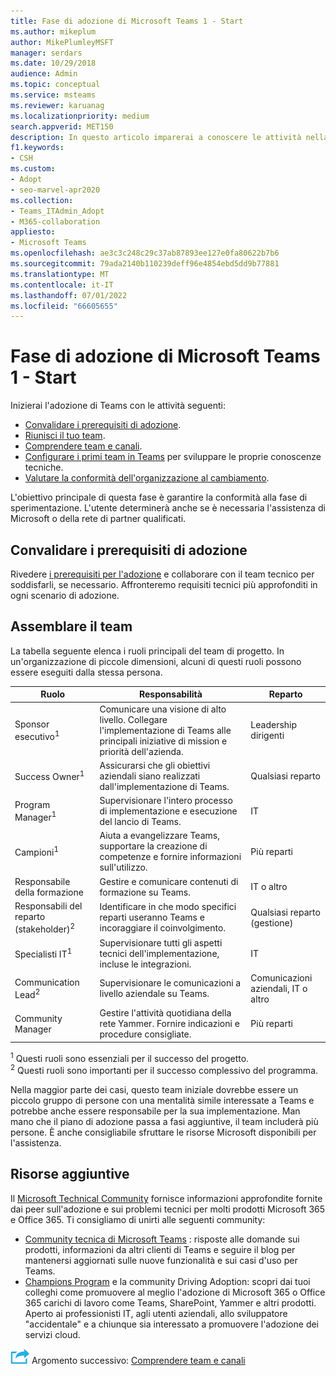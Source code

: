 ```yaml
---
title: Fase di adozione di Microsoft Teams 1 - Start
ms.author: mikeplum
author: MikePlumleyMSFT
manager: serdars
ms.date: 10/29/2018
audience: Admin
ms.topic: conceptual
ms.service: msteams
ms.reviewer: karuanag
ms.localizationpriority: medium
search.appverid: MET150
description: In questo articolo imparerai a conoscere le attività nella fase di avvio dell'adozione di Microsoft Teams. Informazioni sulle procedure consigliate per la configurazione di Microsoft Teams e la pianificazione del team.
f1.keywords:
- CSH
ms.custom:
- Adopt
- seo-marvel-apr2020
ms.collection:
- Teams_ITAdmin_Adopt
- M365-collaboration
appliesto:
- Microsoft Teams
ms.openlocfilehash: ae3c3c248c29c37ab87893ee127e0fa80622b7b6
ms.sourcegitcommit: 79ada2140b110239deff96e4854ebd5dd9b77881
ms.translationtype: MT
ms.contentlocale: it-IT
ms.lasthandoff: 07/01/2022
ms.locfileid: "66605655"
---
```

# <a name="microsoft-teams-adoption-phase-1---start"></a>Fase di adozione di Microsoft Teams 1 - Start

Inizierai l'adozione di Teams con le attività seguenti:

- [Convalidare i prerequisiti di adozione](#validate-adoption-prerequisites).
- [Riunisci il tuo team](#assemble-your-team).
- [Comprendere team e canali](teams-adoption-understand-teams-and-channels.md).
- [Configurare i primi team in Teams](teams-adoption-your-first-teams.md) per sviluppare le proprie conoscenze tecniche.
- [Valutare la conformità dell'organizzazione al cambiamento](teams-adoption-assess-readiness.md).

L'obiettivo principale di questa fase è garantire la conformità alla fase di sperimentazione. L'utente determinerà anche se è necessaria l'assistenza di Microsoft o della rete di partner qualificati.  

## <a name="validate-adoption-prerequisites"></a>Convalidare i prerequisiti di adozione

Rivedere [i prerequisiti per l'adozione](teams-adoption-get-started.md#adoption-prerequisites) e collaborare con il team tecnico per soddisfarli, se necessario. Affronteremo requisiti tecnici più approfonditi in ogni scenario di adozione.

## <a name="assemble-your-team"></a>Assemblare il team

La tabella seguente elenca i ruoli principali del team di progetto. In un'organizzazione di piccole dimensioni, alcuni di questi ruoli possono essere eseguiti dalla stessa persona.

| Ruolo | Responsabilità | Reparto |
| ---- | ---------------- | ---------- |
| Sponsor esecutivo<sup>1</sup> | Comunicare una visione di alto livello. Collegare l'implementazione di Teams alle principali iniziative di mission e priorità dell'azienda. | Leadership dirigenti |
| Success Owner<sup>1</sup> | Assicurarsi che gli obiettivi aziendali siano realizzati dall'implementazione di Teams. | Qualsiasi reparto |
| Program Manager<sup>1</sup> | Supervisionare l'intero processo di implementazione e esecuzione del lancio di Teams. | IT |
| Campioni<sup>1</sup> | Aiuta a evangelizzare Teams, supportare la creazione di competenze e fornire informazioni sull'utilizzo. | Più reparti |
| Responsabile della formazione | Gestire e comunicare contenuti di formazione su Teams. | IT o altro |
| Responsabili del reparto (stakeholder)<sup>2</sup> | Identificare in che modo specifici reparti useranno Teams e incoraggiare il coinvolgimento. | Qualsiasi reparto (gestione) |
| Specialisti IT<sup>1</sup> | Supervisionare tutti gli aspetti tecnici dell'implementazione, incluse le integrazioni. | IT |
| Communication Lead<sup>2</sup> | Supervisionare le comunicazioni a livello aziendale su Teams. | Comunicazioni aziendali, IT o altro |
| Community Manager | Gestire l'attività quotidiana della rete Yammer. Fornire indicazioni e procedure consigliate. | Più reparti |

<sup>1</sup> Questi ruoli sono essenziali per il successo del progetto.</br>
<sup>2</sup> Questi ruoli sono importanti per il successo complessivo del programma.

Nella maggior parte dei casi, questo team iniziale dovrebbe essere un piccolo gruppo di persone con una mentalità simile interessate a Teams e potrebbe anche essere responsabile per la sua implementazione. Man mano che il piano di adozione passa a fasi aggiuntive, il team includerà più persone. È anche consigliabile sfruttare le risorse Microsoft disponibili per l'assistenza. 

## <a name="additional-resources"></a>Risorse aggiuntive

Il [Microsoft Technical Community](https://aka.ms/TechCommunity) fornisce informazioni approfondite fornite dai peer sull'adozione e sui problemi tecnici per molti prodotti Microsoft 365 e Office 365. Ti consigliamo di unirti alle seguenti community:

- [Community tecnica di Microsoft Teams](https://aka.ms/TeamsCommunity) : risposte alle domande sui prodotti, informazioni da altri clienti di Teams e seguire il blog per mantenersi aggiornati sulle nuove funzionalità e sui casi d'uso per Teams. 
- [Champions Program](https://aka.ms/O365Champions) e la community Driving Adoption: scopri dai tuoi colleghi come promuovere al meglio l'adozione di Microsoft 365 o Office 365 carichi di lavoro come Teams, SharePoint, Yammer e altri prodotti. Aperto ai professionisti IT, agli utenti aziendali, allo sviluppatore "accidentale" e a chiunque sia interessato a promuovere l'adozione dei servizi cloud.  


![Icona che rappresenta il passaggio successivo.](media/teams-adoption-next-icon.png) Argomento successivo: [Comprendere team e canali](teams-adoption-understand-teams-and-channels.md)
